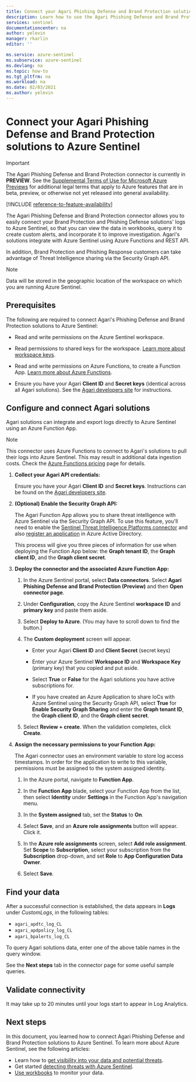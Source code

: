 ```yaml
---
title: Connect your Agari Phishing Defense and Brand Protection solutions to Azure Sentinel | Microsoft Docs
description: Learn how to use the Agari Phishing Defense and Brand Protection connector to pull its logs into Azure Sentinel. View Agari data in workbooks, create alerts, and improve investigation.
services: sentinel
documentationcenter: na
author: yelevin
manager: rkarlin
editor: ''

ms.service: azure-sentinel
ms.subservice: azure-sentinel
ms.devlang: na
ms.topic: how-to
ms.tgt_pltfrm: na
ms.workload: na
ms.date: 02/03/2021
ms.author: yelevin
---
```

# Connect your Agari Phishing Defense and Brand Protection solutions to Azure Sentinel

> [!IMPORTANT]
> The Agari Phishing Defense and Brand Protection connector is currently in **PREVIEW**. See the [Supplemental Terms of Use for Microsoft Azure Previews](https://azure.microsoft.com/support/legal/preview-supplemental-terms/) for additional legal terms that apply to Azure features that are in beta, preview, or otherwise not yet released into general availability.

[!INCLUDE [reference-to-feature-availability](includes/reference-to-feature-availability.md)]

The Agari Phishing Defense and Brand Protection connector allows you to easily connect your Brand Protection and Phishing Defense solutions' logs to Azure Sentinel, so that you can view the data in workbooks, query it to create custom alerts, and incorporate it to improve investigation. Agari's solutions integrate with Azure Sentinel using Azure Functions and REST API.

In addition, Brand Protection and Phishing Response customers can take advantage of Threat Intelligence sharing via the Security Graph API.

> [!NOTE]
> Data will be stored in the geographic location of the workspace on which you are running Azure Sentinel.

## Prerequisites

The following are required to connect Agari's Phishing Defense and Brand Protection solutions to Azure Sentinel:

- Read and write permissions on the Azure Sentinel workspace.

- Read permissions to shared keys for the workspace. [Learn more about workspace keys](../azure-monitor/agents/log-analytics-agent.md#workspace-id-and-key).

- Read and write permissions on Azure Functions, to create a Function App. [Learn more about Azure Functions](../azure-functions/index.yml).

- Ensure you have your Agari **Client ID** and **Secret keys** (identical across all Agari solutions). See the [Agari developers site](https://developers.agari.com/agari-platform/docs/quick-start) for instructions.

## Configure and connect Agari solutions 

Agari solutions can integrate and export logs directly to Azure Sentinel using an Azure Function App.

> [!NOTE]
> This connector uses Azure Functions to connect to Agari's solutions to pull their logs into Azure Sentinel. This may result in additional data ingestion costs. Check the [Azure Functions pricing](https://azure.microsoft.com/pricing/details/functions/) page for details.

1. **Collect your Agari API credentials:** 

    Ensure you have your Agari **Client ID** and **Secret keys**. Instructions can be found on the [Agari developers site](https://developers.agari.com/agari-platform/docs/quick-start#generate-api-credentials).

1. **(Optional) Enable the Security Graph API:** 

    The Agari Function App allows you to share threat intelligence with Azure Sentinel via the Security Graph API. To use this feature, you'll need to enable the [Sentinel Threat Intelligence Platforms connector](./connect-threat-intelligence-tip.md) and also [register an application](/graph/auth-register-app-v2) in Azure Active Directory.

    This process will give you three pieces of information for use when deploying the Function App below: the **Graph tenant ID**, the **Graph client ID**, and the **Graph client secret**.

1. **Deploy the connector and the associated Azure Function App:** 

    1. In the Azure Sentinel portal, select **Data connectors**. Select **Agari Phishing Defense and Brand Protection (Preview)** and then **Open connector page**.

    1. Under **Configuration**, copy the Azure Sentinel **workspace ID** and **primary key** and paste them aside.

    1. Select **Deploy to Azure**. (You may have to scroll down to find the button.)

    1. The **Custom deployment** screen will appear.

        - Enter your Agari **Client ID** and **Client Secret** (secret keys)

        - Enter your Azure Sentinel **Workspace ID** and **Workspace Key** (primary key) that you copied and put aside.

        - Select **True** or **False** for the Agari solutions you have active subscriptions for.

        - If you have created an Azure Application to share IoCs with Azure Sentinel using the Security Graph API, select **True** for **Enable Security Graph Sharing** and enter the **Graph tenant ID**, the **Graph client ID**, and the **Graph client secret**.

    1. Select **Review + create**. When the validation completes, click **Create**.

1. **Assign the necessary permissions to your Function App:**

    The Agari connector uses an environment variable to store log access timestamps. In order for the application to write to this variable, permissions must be assigned to the system assigned identity.

    1. In the Azure portal, navigate to **Function App**.

    1. In the **Function App** blade, select your Function App from the list, then select **Identity** under **Settings** in the Function App's navigation menu.

    1. In the **System assigned** tab, set the **Status** to **On**. 

    1. Select **Save**, and an **Azure role assignments** button will appear. Click it.

    1. In the **Azure role assignments** screen, select **Add role assignment**. Set **Scope** to **Subscription**, select your subscription from the **Subscription** drop-down, and set **Role** to **App Configuration Data Owner**. 

    1. Select **Save**.

## Find your data

After a successful connection is established, the data appears in **Logs** under *CustomLogs*, in the following tables: 

- `agari_apdtc_log_CL`
- `agari_apdpolicy_log_CL`
- `agari_bpalerts_log_CL`

To query Agari solutions data, enter one of the above table names in the query window.

See the **Next steps** tab in the connector page for some useful sample queries.

## Validate connectivity

It may take up to 20 minutes until your logs start to appear in Log Analytics. 

## Next steps

In this document, you learned how to connect Agari Phishing Defense and Brand Protection solutions to Azure Sentinel. To learn more about Azure Sentinel, see the following articles:

- Learn how to [get visibility into your data and potential threats](get-visibility.md).
- Get started [detecting threats with Azure Sentinel](detect-threats-built-in.md).
- [Use workbooks](monitor-your-data.md) to monitor your data.